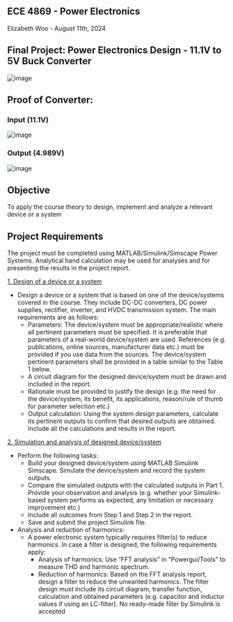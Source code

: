 ## ECE 4869 - Power Electronics
Elizabeth Woo - August 11th, 2024

## Final Project: Power Electronics Design - 11.1V to 5V Buck Converter 
![image](https://github.com/user-attachments/assets/5af10e45-1d1e-451c-b06a-4606429a1108)


## Proof of Converter:
### Input (11.1V)
![image](https://github.com/user-attachments/assets/8f5e5961-2494-4100-a0e8-74212b416136)


### Output (4.989V)
![image](https://github.com/user-attachments/assets/666fc0ff-6ef8-4a8d-b128-3b6c6c2c10aa)



## Objective 
To apply the course theory to design, implement and analyze a relevant device or a system

## Project Requirements 
The project must be completed using MATLAB/Simulink/Simscape Power Systems. Analytical hand
calculation may be used for analyses and for presenting the results in the project report.

<ins>1. Design of a device or a system</ins>
- Design a device or a system that is based on one of the device/systems covered in the course. They include
DC-DC converters, DC power supplies, rectifier, inverter, and HVDC transmission system. The main
requirements are as follows:
  - Parameters: The device/system must be appropriate/realistic where all pertinent parameters
must be specified. It is preferable that parameters of a real-world device/system are used.
References (e.g. publications, online sources, manufacturer data etc.) must be provided if you
use data from the sources. The device/system pertinent parameters shall be provided in a table
similar to the Table 1 below.
  - A circuit diagram for the designed device/system must be drawn and included in the report. 
  - Rationale must be provided to justify the design (e.g. the need for the device/system, its benefit,
its applications, reason/rule of thumb for parameter selection etc.)
  - Output calculation: Using the system design parameters, calculate its pertinent outputs to
confirm that desired outputs are obtained. Include all the calculations and results in the report.

<ins>2. Simulation and analysis of designed device/system</ins>
- Perform the following tasks:
  - Build your designed device/system using MATLAB Simulink Simscape. Simulate the device/system
and record the system outputs.
  - Compare the simulated outputs with the calculated outputs in Part 1. Provide your observation and
analysis (e.g. whether your Simulink-based system performs as expected, any limitation or necessary
improvement etc.)
  - Include all outcomes from Step 1 and Step 2 in the report.
  - Save and submit the project Simulink file.
- Analysis and reduction of harmonics:
  - A power electronic system typically requires filter(s) to reduce harmonics. In case a filter is designed, the
following requirements apply:
    - Analysis of harmonics: Use “FFT analysis” in “Powergui/Tools” to measure THD and harmonic
spectrum.
    - Reduction of harmonics: Based on the FFT analysis report, design a filter to reduce the unwanted
harmonics. The filter design must include its circuit diagram, transfer function, calculation and
obtained parameters (e.g. capacitor and inductor values if using an LC-filter). No ready-made filter
by Simulink is accepted
